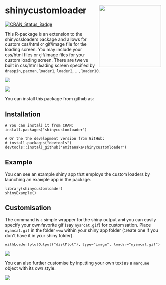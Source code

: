 shinycustomloader <img src="https://user-images.githubusercontent.com/7620319/38168251-79f0b7e8-358a-11e8-8d18-c367656bfdea.png" height="200" width="200" align="right" />
========================================================

[![CRAN\_Status\_Badge](http://www.r-pkg.org/badges/version/shinycustomloader)](https://cran.r-project.org/package=shinycustomloader)

This R-package is an extension to the shinycssloaders package and allows for custom css/html or gif/image file for the loading screen. You may include your css/html files or gif/image files for your custom loading screen. There are twelve built in css/html loading screen specified by `dnaspin`, `pacman`, `loader1`, `loader2`,  ...,  `loader10`.

![](https://user-images.githubusercontent.com/7620319/38162692-b25596e8-3531-11e8-996b-7cceec95464d.gif)

![](https://user-images.githubusercontent.com/7620319/38162696-cafcd18e-3531-11e8-8228-f08defa97ae0.gif)

You can install this package from github as:

## Installation 

```
# You can install it from CRAN:
install.packages("shinycustomloader")

# Or the the development version from GitHub:
# install.packages("devtools")
devtools::install_github('emitanaka/shinycustomloader')
```

## Example 

You can see an example shiny app that employs the custom loaders by launching an example app in the package.

```
library(shinycustomloader)
shinyExample()

```
## Customisation

The command is a simple wrapper for the shiny output and you can easily specify your own favorite gif (say `nyancat.gif`) for customisation. Place `nyancat.gif` in the folder `www` within your shiny app folder (create one if you don't have it in your shiny folder).

```
withLoader(plotOutput("distPlot"), type="image", loader="nyancat.gif")
```
![](https://user-images.githubusercontent.com/7620319/38162695-bccb7c1e-3531-11e8-90ed-168fd79b79dd.gif)

You can also further customise by inputting your own text as a `marquee` object with its own style.

![](https://user-images.githubusercontent.com/7620319/38162646-abfcb7e6-3530-11e8-9160-1e768057f32d.gif)

